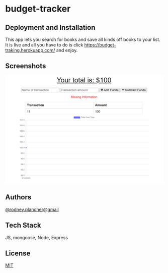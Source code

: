 # budget-tracker

## Deployment and Installation 

This app lets you search for books and save all kinds off books to your list. It is live and all you have to do is click https://budget-traking.herokuapp.com/ and enjoy.

## Screenshots

![App Screenshot](./public/apppic.png)

## Authors

[@rodney.plancher@gmail](https://www.github.com/rodney1100)


## Tech Stack

JS, mongoose, Node, Express


## License

[MIT](https://choosealicense.com/licenses/mit/)
